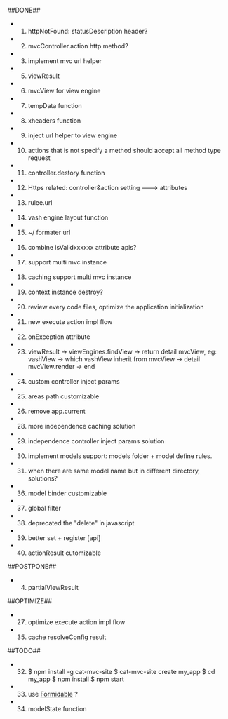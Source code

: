 ##DONE##
+ 1. httpNotFound: statusDescription header?
+ 2. mvcController.action http method?
+ 3. implement mvc url helper
+ 5. viewResult
+ 6. mvcView for view engine
+ 7. tempData function
+ 8. xheaders function
+ 9. inject url helper to view engine
+ 10. actions that is not specify a method should accept all method type request
+ 11. controller.destory function
+ 12. Https related: controller&action setting ---> attributes
+ 13. rulee.url
+ 14. vash engine layout function
+ 15. ~/ formater url
+ 16. combine isValidxxxxxx attribute apis?
+ 17. support multi mvc instance
+ 18. caching support multi mvc instance
+ 19. context instance destroy?
+ 20. review every code files, optimize the application initialization
+ 21. new execute action impl flow
+ 22. onException attribute
+ 23. viewResult -> viewEngines.findView -> return detail mvcView, eg: vashView -> which vashView inherit from mvcView -> detail mvcView.render -> end
+ 24. custom controller inject params
+ 25. areas path customizable
+ 26. remove app.current
+ 28. more independence caching solution
+ 29. independence controller inject params solution
+ 30. implement models support: models folder + model define rules.
+ 31. when there are same model name but in different directory, solutions?
+ 36. model binder customizable
+ 37. global filter
+ 38. deprecated the "delete" in javascript
+ 39. better set + register [api]
+ 40. actionResult cutomizable

##POSTPONE##
+ 4. partialViewResult

##OPTIMIZE##
+ 27. optimize execute action impl flow
+ 35. cache resolveConfig result

##TODO##
+ 32. $ npm install -g cat-mvc-site   $ cat-mvc-site create my_app   $ cd my_app $ npm install   $ npm start
+ 33. use [Formidable](https://github.com/felixge/node-formidable) ?
+ 34. modelState function